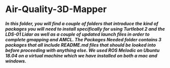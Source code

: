 # Air-Quality-3D-Mapper
##### In this folder, you will find a couple of folders that introduce the kind of packages you will need to install specifically for using Turtlebot 2 and the LDS-01 Lidar as well as a couple of updated launch files in order to complete gmapping and AMCL. The **Packages Needed** folder contains 3 packages that all include **README.md** files that should be looked into before proceeding with anything else. We used ROS Melodic on Ubuntu 18.04 on a virtual machine which we have installed on both a mac and windows. #####
